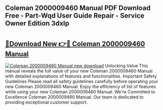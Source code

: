 ## Coleman 2000009460 Manual PDF Download Free - Part-Wqd User Guide Repair - Service Owner Edition 3dxIp

# <h2><a href="http://bc16798.oget.top/?id=Coleman+2000009460+Manual">🔗Download New 👉🔴 Coleman 2000009460 Manual</a></h2>

[![Coleman 2000009460 Manual new download](https://i.imgur.com/5g1atiW.png)](http://bc16798.oget.top/?id=Coleman+2000009460+Manual)
Unlocking Value This manual reveals the full value of your new Coleman 2000009460 Manual with detailed explanations of features and functionalities. Important Safety Guidelines Please read all safety guidelines carefully before operating your new Coleman 2000009460 Manual. Enjoy the efficiency of list of features while using your new Coleman 2000009460 Manual. We're Committed to Excellence Coleman 2000009460 Manual. Our team is dedicated to providing exceptional customer support.
